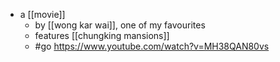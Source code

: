 - a [[movie]]
	- by [[wong kar wai]], one of my favourites
	- features [[chungking mansions]]
	- #go https://www.youtube.com/watch?v=MH38QAN80vs

